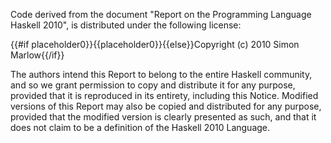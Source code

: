 Code derived from the document &quot;Report on the Programming Language   
Haskell 2010&quot;, is distributed under the following license:

{{#if placeholder0}}{{placeholder0}}{{else}}Copyright (c) 2010 Simon Marlow{{/if}}

The authors intend this Report to belong to the entire Haskell community, and so we grant permission to copy and distribute it for any purpose, provided that it is reproduced in its entirety, including this Notice. Modified versions of this Report may also be copied and distributed for any purpose, provided that the modified version is clearly presented as such, and that it does not claim to be a definition of the Haskell 2010 Language.